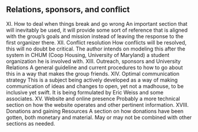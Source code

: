 ## Relations, sponsors, and conflict
 
 XI.	How to deal when things break and go wrong
An important section that will inevitably be used, it will provide some sort of reference that is aligned with the group’s goals and mission instead of leaving the response to the first organizer there.
XII.	Conflict resolution
How conflicts will be resolved, this will no doubt be critical. The author intends on modeling this after the system in CHUM (Coop Housing, University of Maryland) a student organization he is involved with.
XIII.	Outreach, sponsors and University Relations
A general guideline and current procedures to how to go about this in a way that makes the group friends.
XIV.	Optimal communication strategy
This is a subject being actively developed as a way of making communication of ideas and changes to open, yet not a madhouse, to be inclusive yet swift. It is being formulated by Eric Weiss and some associates.
XV.	Website and online presence
Probably a more technical section on how the website operates and other pertinent information.
XVIII.	Donations and gaining Resources
A section on how donations have been gotten, both monetary and material. May or may not be combined with other sections as needed.
